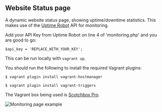 ## Website Status page

A dynamic website status page, showing uptime/downtime statistics. This makes use of the [Uptime Robot](https://uptimerobot.com) API for monitoring.

Add your API Key from Uptime Robot on line 4 of 'monitoring.php' and you are good to go:

<pre><code>$api_key = 'REPLACE_WITH_YOUR_KEY';</code></pre>

This can be run locally with <code>vagrant up</code>.

You should run the following to install the required Vagrant plugins:

<pre><code>$ vagrant plugin install vagrant-hostmanager</code></pre>
<pre><code>$ vagrant plugin install vagrant-triggers</pre></code>

The Vagrant box being used is [Scotchbox Pro](https://box.scotch.io/pro).

![Monitoring page example](https://stevencotterill.co.uk/img/monitoring-page.jpg)